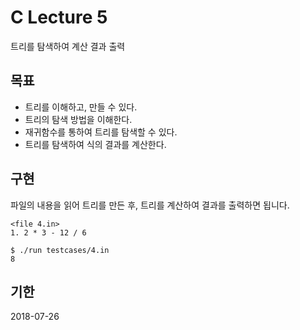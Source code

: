 # C Lecture 5
트리를 탐색하여 계산 결과 출력

## 목표
* 트리를 이해하고, 만들 수 있다.
* 트리의 탐색 방법을 이해한다.
* 재귀함수를 통하여 트리를 탐색할 수 있다.
* 트리를 탐색하여 식의 결과를 계산한다.

## 구현
파일의 내용을 읽어 트리를 만든 후, 트리를 계산하여 결과를 출력하면 됩니다.
```
<file 4.in>
1. 2 * 3 - 12 / 6
```
```
$ ./run testcases/4.in
8
```

## 기한
2018-07-26